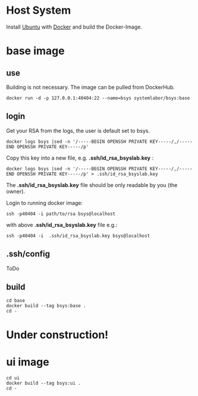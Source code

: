 # Host System
Install [Ubuntu](https://ubuntu.com/tutorials/install-ubuntu-desktop#1-overview) with [Docker](https://docs.docker.com/engine/install/ubuntu/) and build the Docker-Image.

# base image
## use
Building is not necessary. The image can be pulled from DockerHub. 
```
docker run -d -p 127.0.0.1:40404:22 --name=bsys systemlabor/bsys:base
```
## login
Get your RSA from the logs, the user is default set to bsys.
```
docker logs bsys |sed -n '/-----BEGIN OPENSSH PRIVATE KEY-----/,/-----END OPENSSH PRIVATE KEY-----/p'
```
Copy this key into a new file, e.g. **.ssh/id_rsa_bsyslab.key** :
```
docker logs bsys |sed -n '/-----BEGIN OPENSSH PRIVATE KEY-----/,/-----END OPENSSH PRIVATE KEY-----/p' > .ssh/id_rsa_bsyslab.key
```
The **.ssh/id_rsa_bsyslab.key** file should be only readable by you (the owner).

Login to running docker image:
```
ssh -p40404 -i path/to/rsa bsys@localhost
```
with above **.ssh/id_rsa_bsyslab.key** file e.g.:
```
ssh -p40404 -i  .ssh/id_rsa_bsyslab.key bsys@localhost
```

## .ssh/config 

ToDo

## build
```
cd base
docker build --tag bsys:base .
cd -
```

# Under construction!
# ui image
```
cd ui
docker build --tag bsys:ui .
cd -
```


